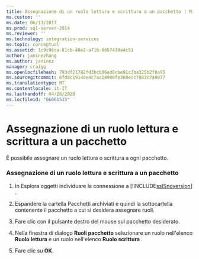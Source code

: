 ```yaml
---
title: Assegnazione di un ruolo lettura e scrittura a un pacchetto | Microsoft Docs
ms.custom: ''
ms.date: 06/13/2017
ms.prod: sql-server-2014
ms.reviewer: ''
ms.technology: integration-services
ms.topic: conceptual
ms.assetid: 1c9c96ca-81cb-48e2-a71b-0657439a4c51
author: janinezhang
ms.author: janinez
manager: craigg
ms.openlocfilehash: 793df21782fd3bcb06ad8cbe91c3ba325b2f8a95
ms.sourcegitcommit: 6fd8c1914de4c7ac24900fe388ecc7883c740077
ms.translationtype: MT
ms.contentlocale: it-IT
ms.lasthandoff: 04/26/2020
ms.locfileid: "66061515"
---
```

# <a name="assign-a-reader-and-writer-role-to-a-package"></a>Assegnazione di un ruolo lettura e scrittura a un pacchetto
  È possibile assegnare un ruolo lettura o scrittura a ogni pacchetto.  
  
### <a name="assign-a-reader-and-writer-role-to-a-package"></a>Assegnazione di un ruolo lettura e scrittura a un pacchetto  
  
1.  In Esplora oggetti individuare la connessione a [!INCLUDE[ssISnoversion](../includes/ssisnoversion-md.md)] .  
  
2.  Espandere la cartella Pacchetti archiviati e quindi la sottocartella contenente il pacchetto a cui si desidera assegnare ruoli.  
  
3.  Fare clic con il pulsante destro del mouse sul pacchetto desiderato.  
  
4.  Nella finestra di dialogo **Ruoli pacchetto** selezionare un ruolo nell'elenco **Ruolo lettura** e un ruolo nell'elenco **Ruolo scrittura** .  
  
5.  Fare clic su **OK**.  
  
  
